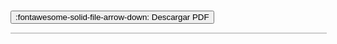 # 
<button class="md-button md-button--primary" id="download-btn">:fontawesome-solid-file-arrow-down: Descargar PDF</button>
<div id="pdf-render" style="border: 1px solid #ccc; width: 100%; height: auto; overflow: auto;"></div>
<script type="module">
    import * as pdfjsLib from '/js/pdfjs/pdf.mjs';
    document.addEventListener('DOMContentLoaded', function () {
        const url = 'IND010 Mejora del aislamiento de tuberías y superficies planas de instalaciones y equipos utilizados en procesos industriales para temperaturas de más de 60 C.pdf';
        pdfjsLib.GlobalWorkerOptions.workerSrc = '/js/pdfjs/pdf.worker.mjs';
        const container = document.getElementById('pdf-render');
        function renderPage(pdf, pageNumber) {
            return pdf.getPage(pageNumber).then(page => {
                const viewport = page.getViewport({ scale: 1 });
                const containerWidth = container.clientWidth;
                const scale = containerWidth / viewport.width;
                const scaledViewport = page.getViewport({ scale });
                const canvas = document.createElement('canvas');
                canvas.className = 'pdf-page';
                const context = canvas.getContext('2d');
                canvas.style.width = `${scaledViewport.width}px`;;
                canvas.style.height = `${scaledViewport.height}px`;
                const resolutionScale = 2;
                canvas.height = scaledViewport.height * resolutionScale;
                canvas.width = scaledViewport.width * resolutionScale;
                container.appendChild(canvas);
                const renderContext = {
                    canvasContext: context,
                    viewport: page.getViewport({ scale: scale * resolutionScale })
                };
                return page.render(renderContext).promise;
            });
        }
        pdfjsLib.getDocument(url).promise.then(pdf => {
            console.log('PDF cargado');
            const totalPages = pdf.numPages;
            const renderPromises = [];
            for (let pageNumber = 1; pageNumber <= totalPages; pageNumber++) {
                renderPromises.push(renderPage(pdf, pageNumber));
            }
            return Promise.all(renderPromises);
        }).then(() => {
            console.log('Todas las páginas renderizadas');
        }).catch(reason => {
            console.error(reason);
        });
        const downloadBtn = document.getElementById('download-btn');
        downloadBtn.addEventListener('click', function () {
            window.location.href = url;
        });
    });
</script>
